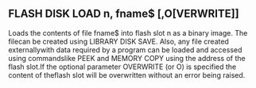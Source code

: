 ## FLASH DISK LOAD n, fname$ [,O[VERWRITE]]

Loads the contents of file fname$ into flash slot n as a binary image. The filecan be created using LIBRARY DISK SAVE. Also, any file created externallywith data required by a program can be loaded and accessed using commandslike PEEK and MEMORY COPY using the address of the flash slot.If the optional parameter OVERWRITE (or O) is specified the content of theflash slot will be overwritten without an error being raised.